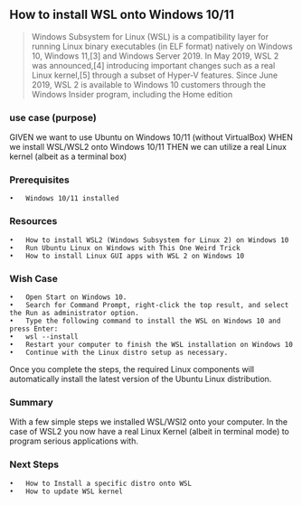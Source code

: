 
## How to install WSL onto Windows 10/11
> Windows Subsystem for Linux (WSL) is a compatibility layer for running Linux binary executables (in ELF format) natively on Windows 10, Windows 11,[3] and Windows Server 2019. In May 2019, WSL 2 was announced,[4] introducing important changes such as a real Linux kernel,[5] through a subset of Hyper-V features. Since June 2019, WSL 2 is available to Windows 10 customers through the Windows Insider program, including the Home edition

### use case (purpose)
GIVEN we want to use Ubuntu on Windows 10/11 (without VirtualBox)
WHEN we install WSL/WSL2 onto Windows 10/11
THEN we can utilize a real Linux kernel (albeit as a terminal box) 

### Prerequisites
	•	Windows 10/11 installed

### Resources
	•	How to install WSL2 (Windows Subsystem for Linux 2) on Windows 10
	•	Run Ubuntu Linux on Windows with This One Weird Trick
	•	How to install Linux GUI apps with WSL 2 on Windows 10

### Wish Case
	•	Open Start on Windows 10.
	•	Search for Command Prompt, right-click the top result, and select the Run as administrator option.
	•	Type the following command to install the WSL on Windows 10 and press Enter:
	•	wsl --install
	•	Restart your computer to finish the WSL installation on Windows 10
	•	Continue with the Linux distro setup as necessary.

Once you complete the steps, the required Linux components will automatically install the latest version of the Ubuntu Linux distribution.

### Summary
With a few simple steps we installed WSL/WSl2 onto your computer. In the case of WSL2 you now have a real Linux Kernel (albeit in terminal mode) to program serious applications with.

### Next Steps
	•	How to Install a specific distro onto WSL
	•	How to update WSL kernel


